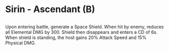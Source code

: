 # Sirin - Ascendant (B)

## 

Upon entering battle, generate a Space Shield. When hit by enemy, reduces all Elemental DMG by 300. Shield then disappears and enters a CD of 6s. When shield is standing, the host gains 20% Attack Speed and 15% Physical DMG.
